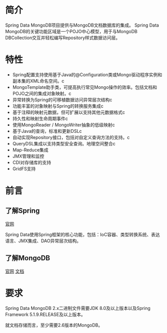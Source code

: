 # 简介
Spring Data MongoDB项目提供与MongoDB文档数据库的集成。
Spring Data MongoDB的关键功能区域是一个POJO中心模型，用于与MongoDB DBCollection交互并轻松编写Repository样式数据访问层。

# 特性
- Spring配置支持使用基于Java的@Configuration类或Mongo驱动程序实例和副本集的XML命名空间。c
- MongoTemplate助手类，可提高执行常见Mongo操作的效率。包括文档和POJO之间的集成对象映射。c
- 异常转换为Spring的可移植数据访问异常层次结构c
- 功能丰富的对象映射与Spring的转换服务集成c
- 基于注释的映射元数据，但可扩展以支持其他元数据格式c
- 持久性和映射生命周期事件c
- 使用MongoReader / MongoWriter抽象的低级映射c
- 基于Java的查询，标准和更新DSLc
- 自动实现Repository接口，包括对自定义查询方法的支持。c
- QueryDSL集成以支持类型安全查询。地理空间整合c
- Map-Reduce集成
- JMX管理和监控
- CDI对存储库的支持
- GridFS支持

# 前言
## 了解Spring
[官网](https://docs.spring.io/spring/docs/5.1.9.RELEASE/spring-framework-reference/index.html)

Spring Data使用Spring框架的核心功能，包括：IoC容器、类型转换系统、表达语言、JMX集成、DAO异常层次结构。

## 了解MongoDB
[官网](https://www.mongodb.org/)
[文档](https://docs.mongodb.org/manual/)

# 要求
Spring Data MongoDB 2.x二进制文件需要JDK 8.0及以上版本以及Spring Framework 5.1.9.RELEASE及以上版本。

就文档存储而言，至少需要2.6版本的MongoDB。